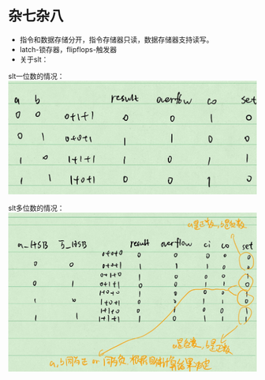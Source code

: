 # 杂七杂八
+ 指令和数据存储分开，指令存储器只读，数据存储器支持读写。
+ latch-锁存器，flipflops-触发器
+ 关于slt：

slt一位数的情况：
![slt](slt一位数的情况.jpg)

slt多位数的情况：
![slt](slt多位数的符号位.jpg)